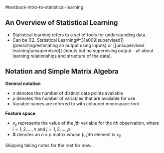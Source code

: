 #textbook-intro-to-statistical-learning

## An Overview of Statistical Learning

- Statistical learning refers to a set of tools for understanding data.
- Can be [[2. Statistical Learning#^31a009|supervised]] (predicting/estimating an output using inputs) or [[unsupervised learning|unsupervised]] (inputs but no supervising output - all about learning relationships and structure of the data).

## Notation and Simple Matrix Algebra

**General notation**
- $n$ denotes the number of distinct data points available
- $p$ denotes the number of variables that are available for use
- Variable names are referred to with coloured monospace font

**Feature space**
- $x_{ij}$ represents the value of the $j$th variable for the $i$th observation, where $i = 1, 2, \dots, n$ and $j = 1, 2, \dots, p$
- $\textbf{X}$ denotes an $n \times p$ matrix whose $(i, j)$th element is $x_{ij}$ 

Skipping taking notes for the rest for now...